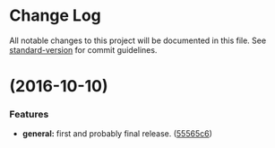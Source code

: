 # Change Log

All notable changes to this project will be documented in this file. See [standard-version](https://github.com/conventional-changelog/standard-version) for commit guidelines.

<a name=""></a>
#  (2016-10-10)


### Features

* **general:** first and probably final release. ([55565c6](https://github.com/baptistemanson/epilogue-association-write/commit/55565c6))
